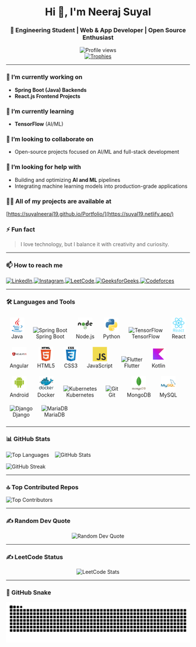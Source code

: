 <h1 align="center">Hi 👋, I'm Neeraj Suyal</h1>
<h3 align="center">🚀 Engineering Student | Web & App Developer | Open Source Enthusiast</h3>

<p align="center">
  <img src="https://komarev.com/ghpvc/?username=suyalneeraj19&label=Profile%20views&color=0e75b6&style=flat" alt="Profile views" />
  <br />
  <a href="https://github.com/ryo-ma/github-profile-trophy">
    <img src="https://github-profile-trophy.vercel.app/?username=suyalneeraj19" alt="Trophies" />
  </a>
</p>

---

### 🔭 I’m currently working on
- **Spring Boot (Java) Backends**
- **React.js Frontend Projects**

### 🌱 I’m currently learning
- **TensorFlow** (AI/ML)

### 👯 I’m looking to collaborate on
- Open-source projects focused on AI/ML and full-stack development

### 🤝 I’m looking for help with
- Building and optimizing **AI and ML** pipelines
- Integrating machine learning models into production-grade applications

### 👨‍💻 All of my projects are available at
[https://suyalneeraj19.github.io/Portfolio/](https://suyal19.netlify.app/)

### ⚡ Fun fact
> I love technology, but I balance it with creativity and curiosity.

---

### 📫 How to reach me
<p align="left">
  <a href="https://linkedin.com/in/suyalneeraj19" target="_blank">
    <img align="center" src="https://raw.githubusercontent.com/rahuldkjain/github-profile-readme-generator/master/src/images/icons/Social/linked-in-alt.svg" alt="LinkedIn" height="30" width="40" />
  </a>
  <a href="https://instagram.com/suyal_19" target="_blank">
    <img align="center" src="https://raw.githubusercontent.com/rahuldkjain/github-profile-readme-generator/master/src/images/icons/Social/instagram.svg" alt="Instagram" height="30" width="40" />
  </a>
  <a href="https://www.leetcode.com/suyalneeraj09" target="_blank">
    <img align="center" src="https://raw.githubusercontent.com/rahuldkjain/github-profile-readme-generator/master/src/images/icons/Social/leet-code.svg" alt="LeetCode" height="30" width="40" />
  </a>
  <a href="https://auth.geeksforgeeks.org/user/suyalneeraj19" target="_blank">
    <img align="center" src="https://raw.githubusercontent.com/rahuldkjain/github-profile-readme-generator/master/src/images/icons/Social/geeks-for-geeks.svg" alt="GeeksforGeeks" height="30" width="40" />
  </a>
  <a href="https://codeforces.com/profile/suyal_19" target="_blank">
    <img align="center" src="https://raw.githubusercontent.com/simple-icons/simple-icons/develop/icons/codeforces.svg" alt="Codeforces" height="30" width="40" />
  </a>
  
</p>

---

### 🛠 Languages and Tools

<p align="left">
  <!-- Backend -->
  <span style="display:inline-block; text-align:center; margin:10px;">
    <img src="https://raw.githubusercontent.com/devicons/devicon/master/icons/java/java-original.svg" alt="Java" width="40" height="40"/><br />Java
  </span>
  <span style="display:inline-block; text-align:center; margin:10px;">
    <img src="https://www.vectorlogo.zone/logos/springio/springio-icon.svg" alt="Spring Boot" width="40" height="40"/><br />Spring Boot
  </span>
  <span style="display:inline-block; text-align:center; margin:10px;">
    <img src="https://raw.githubusercontent.com/devicons/devicon/master/icons/nodejs/nodejs-original-wordmark.svg" alt="Node.js" width="40" height="40"/><br />Node.js
  </span>
  <span style="display:inline-block; text-align:center; margin:10px;">
    <img src="https://raw.githubusercontent.com/devicons/devicon/master/icons/python/python-original.svg" alt="Python" width="40" height="40"/><br />Python
  </span>
  <span style="display:inline-block; text-align:center; margin:10px;">
    <img src="https://www.vectorlogo.zone/logos/tensorflow/tensorflow-icon.svg" alt="TensorFlow" width="40" height="40"/><br />TensorFlow
  </span>

  <!-- Frontend -->
  <span style="display:inline-block; text-align:center; margin:10px;">
    <img src="https://raw.githubusercontent.com/devicons/devicon/master/icons/react/react-original-wordmark.svg" alt="React" width="40" height="40"/><br />React
  </span>
  <span style="display:inline-block; text-align:center; margin:10px;">
    <img src="https://raw.githubusercontent.com/devicons/devicon/master/icons/angularjs/angularjs-original-wordmark.svg" alt="Angular" width="40" height="40"/><br />Angular
  </span>
  <span style="display:inline-block; text-align:center; margin:10px;">
    <img src="https://raw.githubusercontent.com/devicons/devicon/master/icons/html5/html5-original-wordmark.svg" alt="HTML5" width="40" height="40"/><br />HTML5
  </span>
  <span style="display:inline-block; text-align:center; margin:10px;">
    <img src="https://raw.githubusercontent.com/devicons/devicon/master/icons/css3/css3-original-wordmark.svg" alt="CSS3" width="40" height="40"/><br />CSS3
  </span>
  <span style="display:inline-block; text-align:center; margin:10px;">
    <img src="https://raw.githubusercontent.com/devicons/devicon/master/icons/javascript/javascript-original.svg" alt="JavaScript" width="40" height="40"/><br />JavaScript
  </span>

  <!-- Mobile -->
  <span style="display:inline-block; text-align:center; margin:10px;">
    <img src="https://www.vectorlogo.zone/logos/flutterio/flutterio-icon.svg" alt="Flutter" width="40" height="40"/><br />Flutter
  </span>
<span style="display:inline-block; text-align:center; margin:10px;">
  <img src="https://raw.githubusercontent.com/devicons/devicon/master/icons/kotlin/kotlin-original.svg" alt="Kotlin" width="40" height="40"/><br />Kotlin
</span>
  <span style="display:inline-block; text-align:center; margin:10px;">
    <img src="https://raw.githubusercontent.com/devicons/devicon/master/icons/android/android-original-wordmark.svg" alt="Android" width="40" height="40"/><br />Android
  </span>

  <!-- DevOps & Databases -->
  <span style="display:inline-block; text-align:center; margin:10px;">
    <img src="https://raw.githubusercontent.com/devicons/devicon/master/icons/docker/docker-original-wordmark.svg" alt="Docker" width="40" height="40"/><br />Docker
  </span>
  <span style="display:inline-block; text-align:center; margin:10px;">
    <img src="https://www.vectorlogo.zone/logos/kubernetes/kubernetes-icon.svg" alt="Kubernetes" width="40" height="40"/><br />Kubernetes
  </span>
  <span style="display:inline-block; text-align:center; margin:10px;">
    <img src="https://raw.githubusercontent.com/devicons/devicon/master/icons/git/git-scm-icon.svg" alt="Git" width="40" height="40"/><br />Git
  </span>
  <span style="display:inline-block; text-align:center; margin:10px;">
    <img src="https://raw.githubusercontent.com/devicons/devicon/master/icons/mongodb/mongodb-original-wordmark.svg" alt="MongoDB" width="40" height="40"/><br />MongoDB
  </span>
  <span style="display:inline-block; text-align:center; margin:10px;">
    <img src="https://raw.githubusercontent.com/devicons/devicon/master/icons/mysql/mysql-original-wordmark.svg" alt="MySQL" width="40" height="40"/><br />MySQL
  </span>
  <span style="display:inline-block; text-align:center; margin:10px;">
    <img src="https://cdn.worldvectorlogo.com/logos/django.svg" alt="Django" width="40" height="40"/><br />Django
  </span>
  <span style="display:inline-block; text-align:center; margin:10px;">
    <img src="https://www.vectorlogo.zone/logos/mariadb/mariadb-icon.svg" alt="MariaDB" width="40" height="40"/><br />MariaDB
  </span>
</p>

---

### 📊 GitHub Stats

<p align="left">
  <img align="center" src="https://github-readme-stats.vercel.app/api/top-langs?username=suyalneeraj19&show_icons=true&locale=en&layout=compact" alt="Top Languages" />
  &nbsp;&nbsp;
  <img align="center" src="https://github-readme-stats.vercel.app/api?username=suyalneeraj19&show_icons=true&locale=en" alt="GitHub Stats" />
</p>

<p align="left">
  <img align="center" src="https://github-readme-streak-stats.herokuapp.com/?user=suyalneeraj19" alt="GitHub Streak" />
</p>



---

### 🔝 Top Contributed Repos
<p align="left">
  <img src="https://github-contributor-stats.vercel.app/api?username=suyalneeraj19&limit=5&theme=dark&combine_all_yearly_contributions=true" alt="Top Contributors" />
</p>

---

### ✍️ Random Dev Quote

<p align="center">
  <img src="https://quotes-github-readme.vercel.app/api?type=horizontal&theme=radical" alt="Random Dev Quote" />
</p>

---

### ✍️ LeetCode Status

<p align="center">
  <img src="https://leetcard.jacoblin.cool/suyalneeraj09" alt="LeetCode Stats" />
</p>

---

### 🐍 GitHub Snake

<p align="center">
  <img src="https://raw.githubusercontent.com/suyalneeraj19/suyalneeraj19/output/snake.svg" alt="GitHub Snake" />
</p>
